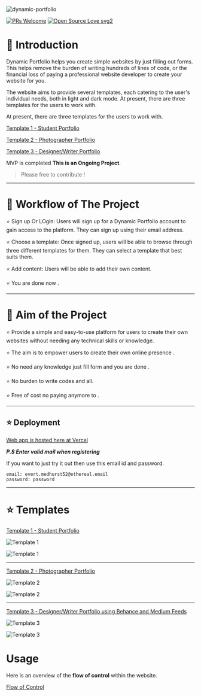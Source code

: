 ![dynamic-portfolio](https://socialify.git.ci/shelcia/dynamic-portfolio/image?font=Bitter&issues=1&owner=1&pattern=Floating%20Cogs&pulls=1&stargazers=1&theme=Dark)

[![PRs Welcome](https://img.shields.io/badge/PRs-welcome-brightgreen.svg?style=flat-square)](http://makeapullrequest.com)
[![Open Source Love svg2](https://badges.frapsoft.com/os/v2/open-source.svg?v=103)](https://github.com/ellerbrock/open-source-badges/)

<!-- [README-Hindi.md](Hindi Translation) -->

# 📌 Introduction

Dynamic Portfolio helps you create simple websites by just filling out forms. This helps remove the burden of writing hundreds of lines of code, or the financial loss of paying a professional website developer to create your website for you.

The website aims to provide several templates, each catering to the user's individual needs, both in light and dark mode.
At present, there are three templates for the users to work with.

At present, there are three templates for the users to work with.

[Template 1 - Student Portfolio](https://dynamic--portfolio.vercel.app/portfolio/630f44611ddb0f899c66e399)

[Template 2 - Photographer Portfolio](https://dynamic--portfolio.vercel.app/portfolio/630f51c81ddb0f899c66e39a)

[Template 3 - Designer/Writer Portfolio](https://dynamic--portfolio.vercel.app/portfolio/638e3ff00640c1002987cc1e)

MVP is completed **This is an Ongoing Project**.

> Please free to contribute !

---

# 📌 Workflow of The Project

⭐ Sign up Or LOgin: Users will sign up for a Dynamic Portfolio account to gain access to the platform. They can sign up using their email address.

⭐ Choose a template: Once signed up, users will be able to browse through three different templates for them. They can select a template that best suits them.

⭐ Add content: Users will be able to add their own content.

⭐ You are done now .

---

# 📌 Aim of the Project

⭐ Provide a simple and easy-to-use platform for users to create their own websites without needing any technical skills or knowledge.

⭐ The aim is to empower users to create their own online presence .

⭐ No need any knowledge just fill form and you are done .

⭐ No burden to write codes and all.

⭐ Free of cost no paying anymore to .

---

## ⭐ Deployment

[Web app is hosted here at Vercel](https://dynamic--portfolio.vercel.app/)

**_P.S Enter valid mail when registering_**

If you want to just try it out then use this email id and password.

```
email: evert.medhurst52@ethereal.email
password: password
```

---

# ⭐ Templates

[Template 1 - Student Portfolio](https://dynamic--portfolio.vercel.app/portfolio/630f44611ddb0f899c66e399)

![Template 1](https://i.postimg.cc/2ys52BKZ/1.png)

![Template 1](https://i.postimg.cc/mgNrykNP/2.png)

---

[Template 2 - Photographer Portfolio](https://dynamic--portfolio.vercel.app/portfolio/630f51c81ddb0f899c66e39a)

![Template 2](https://i.postimg.cc/9MSXQ7Vn/3.png)

![Template 2](https://i.postimg.cc/zfxX4QQ5/4.png)

---

[Template 3 - Designer/Writer Portfolio using Behance and Medium Feeds](https://dynamic--portfolio.vercel.app/portfolio/638e3ff00640c1002987cc1e)

![Template 3](https://i.postimg.cc/kM6KFNVD/5.png)

![Template 3](https://i.postimg.cc/NLvg1vK8/6.png)

# Usage

Here is an overview of the **flow of control** within the website.

[Flow of Control](https://scribehow.com/shared/Dynamic_Portfolio_Flow__TGbaYP7nSk-Yy9-nWzQJ_Q)

<!-- ![Screen 1](./screens/Screen1.png)
This is the first screen shown on running the website. It covers basic data and utility of the site.

![Screen 2](./screens/Screen1scroll.png)
Upon scrolling down on the initial page, you get a carousel, which shows examples of templates that can be used (Here, two.)

![Screen 3](./screens/signup.png)
The signup page collects data, thereby registering the members onto the site.

![Screen 4](./screens/Signin.png)
After the one time sign-up, everytime a user wants to log into their account, they have to go through this site.

![Screen 5](./screens/postsignin.png)
Post sign in, we are redirected to this page. Past portfolios are loaded up here, as well as new portfolios can be added.

![Screen 6](./screens/choice.png)
To make a new portfolio, a template has to be chosen from the total number of existing templates.

![Screen 7](./screens/data.png)
After making the choice, we are redirected to a data-filling page. This is the only step needed to be taken by the user to get a ready-made portfolio website.

![Screen 8](./screens/light.png)
This is the light version of the Student Portfolio.

![Screen 9](./screens/dark.png)
This is the dark version of the Student Portfolio. -->
